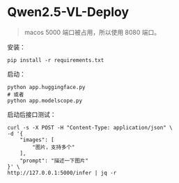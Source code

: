 # Qwen2.5-VL-Deploy

> macos 5000 端口被占用，所以使用 8080 端口。

安装：
```shell
pip install -r requirements.txt
```

启动：
```shell
python app.huggingface.py
# 或者
python app.modelscope.py
```

启动后接口测试：

```shell
curl -s -X POST -H "Content-Type: application/json" \
-d '{
    "images": [
        "图片，支持多个"
    ],
    "prompt": "描述一下图片"
}' \
http://127.0.0.1:5000/infer | jq -r
```
